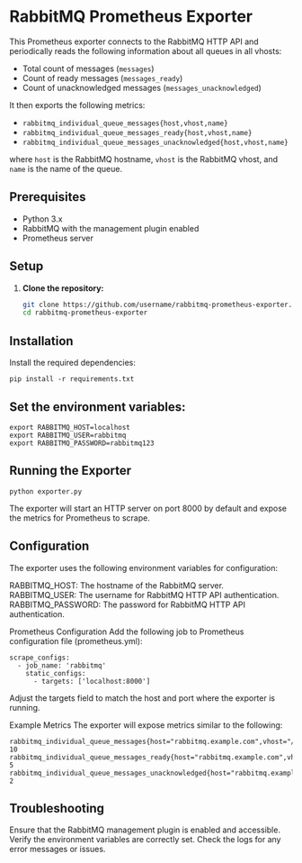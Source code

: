 # RabbitMQ Prometheus Exporter

This Prometheus exporter connects to the RabbitMQ HTTP API and periodically reads the following information about all queues in all vhosts:
- Total count of messages (`messages`)
- Count of ready messages (`messages_ready`)
- Count of unacknowledged messages (`messages_unacknowledged`)

It then exports the following metrics:
- `rabbitmq_individual_queue_messages{host,vhost,name}`
- `rabbitmq_individual_queue_messages_ready{host,vhost,name}`
- `rabbitmq_individual_queue_messages_unacknowledged{host,vhost,name}`

where `host` is the RabbitMQ hostname, `vhost` is the RabbitMQ vhost, and `name` is the name of the queue.

## Prerequisites

- Python 3.x
- RabbitMQ with the management plugin enabled
- Prometheus server

## Setup

1. **Clone the repository:**

   ```bash
   git clone https://github.com/username/rabbitmq-prometheus-exporter.git
   cd rabbitmq-prometheus-exporter

## Installation

Install the required dependencies:
```
pip install -r requirements.txt 
```

## Set the environment variables:

```
export RABBITMQ_HOST=localhost
export RABBITMQ_USER=rabbitmq
export RABBITMQ_PASSWORD=rabbitmq123
```

## Running the Exporter

```
python exporter.py
```

The exporter will start an HTTP server on port 8000 by default and expose the metrics for Prometheus to scrape.

## Configuration
The exporter uses the following environment variables for configuration:

RABBITMQ_HOST: The hostname of the RabbitMQ server.
RABBITMQ_USER: The username for RabbitMQ HTTP API authentication.
RABBITMQ_PASSWORD: The password for RabbitMQ HTTP API authentication.

Prometheus Configuration
Add the following job to  Prometheus configuration file (prometheus.yml):

```
scrape_configs:
  - job_name: 'rabbitmq'
    static_configs:
      - targets: ['localhost:8000']

```

Adjust the targets field to match the host and port where the exporter is running.

Example Metrics
The exporter will expose metrics similar to the following:

```
rabbitmq_individual_queue_messages{host="rabbitmq.example.com",vhost="/",name="queue1"} 10
rabbitmq_individual_queue_messages_ready{host="rabbitmq.example.com",vhost="/",name="queue1"} 5
rabbitmq_individual_queue_messages_unacknowledged{host="rabbitmq.example.com",vhost="/",name="queue1"} 2
```

## Troubleshooting
Ensure that the RabbitMQ management plugin is enabled and accessible.
Verify the environment variables are correctly set.
Check the logs for any error messages or issues.